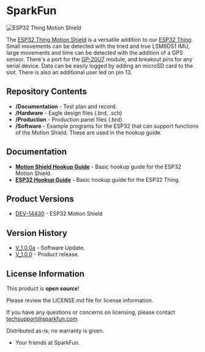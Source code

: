 SparkFun <PRODUCT NAME>
========================================

![ESP32 Thing Motion Shield](https://cdn.sparkfun.com/assets/parts/1/2/4/5/8/14430-01.jpg)

The [ESP32 Thing Motion Shield](https://www.sparkfun.com/products/14430) is a versatile addition to our [ESP32 Thing](https://www.sparkfun.com/products/13907).  Small movements can be detected with the tried and true LSM9DS1 IMU, large movements and time can be detected with the addition of a GPS sensor.  There's a port for the [GP-20U7](https://www.sparkfun.com/products/13740) module, and breakout pins for any serial device.  Data can be easily logged by adding an microSD card to the slot.  There is also an additional user led on pin 13.

Repository Contents
-------------------

* **/Documentation** - Test plan and record.
* **/Hardware** - Eagle design files (.brd, .sch)
* **/Production** - Production panel files (.brd)
* **/Software** - Example programs for the ESP32 that can support functions of the Motion Shield.  These are used in the hookup guide.

Documentation
--------------
* **[Motion Shield Hookup Guide](https://learn.sparkfun.com/tutorials/esp32-thing-motion-shield-hookup-guide)** - Basic hookup guide for the ESP32 Motion Shield.
* **[ESP32 Hookup Guide](https://learn.sparkfun.com/tutorials/esp32-thing-hookup-guide)** - Basic hookup guide for the ESP32 Thing.

Product Versions
----------------
* [DEV-14430](https://www.sparkfun.com/products/14430) - ESP32 Motion Shield

Version History
---------------
* [V_1.0.0a](https://github.com/sparkfun/ESP32_Motion_Shield/releases/tag/v1.0.0a) - Software Update.
* [V_1.0.0](https://github.com/sparkfun/ESP32_Motion_Shield/tree/V_1.0.0) - Product release.


License Information
-------------------

This product is _**open source**_! 

Please review the LICENSE.md file for license information. 

If you have any questions or concerns on licensing, please contact techsupport@sparkfun.com.

Distributed as-is; no warranty is given.

- Your friends at SparkFun.
